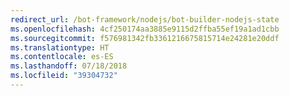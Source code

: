 ```yaml
---
redirect_url: /bot-framework/nodejs/bot-builder-nodejs-state
ms.openlocfilehash: 4cf250174aa3885e9115d2ffba55ef19a1ad1cbb
ms.sourcegitcommit: f576981342fb3361216675815714e24281e20ddf
ms.translationtype: HT
ms.contentlocale: es-ES
ms.lasthandoff: 07/18/2018
ms.locfileid: "39304732"
---
```

